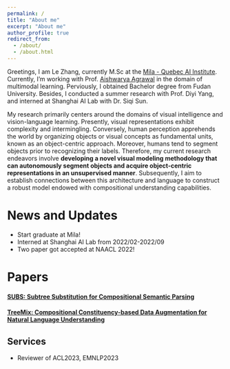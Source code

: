 ```yaml
---
permalink: /
title: "About me"
excerpt: "About me"
author_profile: true
redirect_from: 
  - /about/
  - /about.html
---
```


Greetings, I am Le Zhang, currently M.Sc at the [Mila - Quebec AI Institute](https://mila.quebec/en/person/le-zhang/).  Currently, I’m working with Prof. [Aishwarya Agrawal](https://www.iro.umontreal.ca/~agrawal/) in the domain of multimodal learning. Perviously, I obtained Bachelor degree from Fudan University. Besides, I conducted a summer research with Prof. Diyi Yang, and interned at Shanghai AI Lab with Dr. Siqi Sun.

My research primarily centers around the domains of visual intelligence and vision-language learning. Presently, visual representations exhibit complexity and intermingling. Conversely, human perception apprehends the world by organizing objects or visual concepts as fundamental units, known as an object-centric approach. Moreover, humans tend to segment objects prior to recognizing their labels. Therefore, my current research endeavors involve **developing a novel visual modeling methodology that can autonomously segment objects and acquire object-centric representations in an unsupervised manner**. Subsequently, I aim to establish connections between this architecture and language to construct a robust model endowed with compositional understanding capabilities.

News and Updates
======
- Start graduate at Mila!
- Interned at Shanghai AI Lab from 2022/02-2022/09
- Two paper got accepted at NAACL 2022!

Papers
======
#### [SUBS: Subtree Substitution for Compositional Semantic Parsing](https://arxiv.org/abs/2205.01538)

#### [TreeMix: Compositional Constituency-based Data Augmentation for Natural Language Understanding](https://arxiv.org/abs/2205.06153)

Services
------
- Reviewer of ACL2023, EMNLP2023
